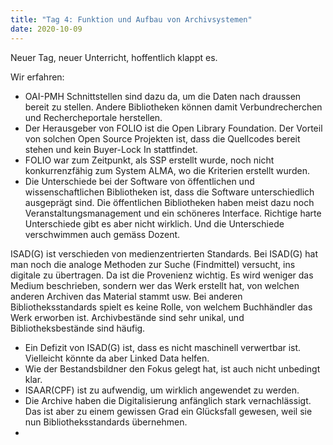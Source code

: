```yaml
---
title: "Tag 4: Funktion und Aufbau von Archivsystemen"
date: 2020-10-09
---
```


Neuer Tag, neuer Unterricht, hoffentlich klappt es. 

Wir erfahren:
* OAI-PMH Schnittstellen sind dazu da, um die Daten nach draussen bereit zu stellen. Andere Bibliotheken können damit Verbundrecherchen und Rechercheportale herstellen. 
* Der Herausgeber von FOLIO ist die Open Library Foundation. Der Vorteil von solchen Open Source Projekten ist, dass die Quellcodes bereit stehen und kein Buyer-Lock In stattfindet. 
* FOLIO war zum Zeitpunkt, als SSP erstellt wurde, noch nicht konkurrenzfähig zum System ALMA, wo die Kriterien erstellt wurden. 
* Die Unterschiede bei der Software von öffentlichen und wissenschaftlichen Bibliotheken ist, dass die Software unterschiedlich ausgeprägt sind. Die öffentlichen Bibliotheken haben meist dazu noch Veranstaltungsmanagement und ein schöneres Interface. Richtige harte Unterschiede gibt es aber nicht wirklich. Und die Unterschiede verschwimmen auch gemäss Dozent. 

ISAD(G) ist verschieden von medienzentrierten Standards. Bei ISAD(G) hat man noch die analoge Methoden zur Suche (Findmittel) versucht, ins digitale zu übertragen. Da ist die Provenienz wichtig. Es wird weniger das Medium beschrieben, sondern wer das Werk erstellt hat, von welchen anderen Archiven das Material stammt usw. Bei anderen Bibliotheksstandards spielt es keine Rolle, von welchem Buchhändler das Werk erworben ist. Archivbestände sind sehr unikal, und Bibliotheksbestände sind häufig. 

* Ein Defizit von ISAD(G) ist, dass es nicht maschinell verwertbar ist. Vielleicht könnte da aber Linked Data helfen. 
* Wie der Bestandsbildner den Fokus gelegt hat, ist auch nicht unbedingt klar. 
* ISAAR(CPF) ist zu aufwendig, um wirklich angewendet zu werden. 
* Die Archive haben die Digitalisierung anfänglich stark vernachlässigt. Das ist aber zu einem gewissen Grad ein Glücksfall gewesen, weil sie nun Bibliotheksstandards übernehmen. 
* 
